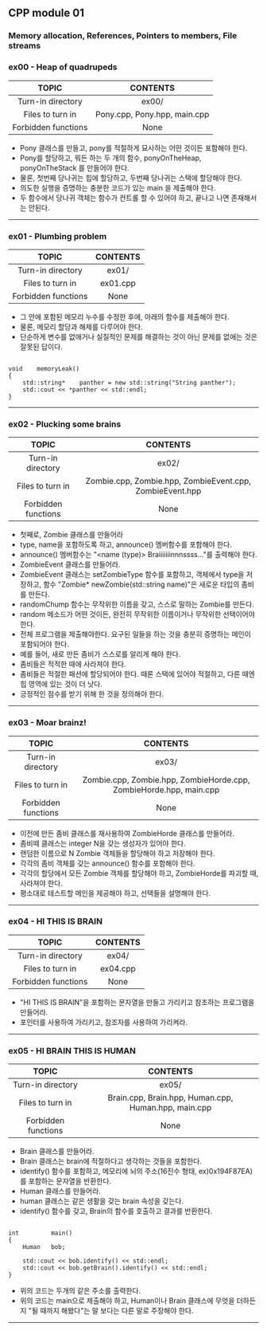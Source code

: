 ## CPP module 01

### Memory allocation, References, Pointers to members, File streams

### ex00 - Heap of quadrupeds

|TOPIC|CONTENTS|
|:--:|:--:|
|Turn-in directory|ex00/|
|Files to turn in|Pony.cpp, Pony.hpp, main.cpp|
|Forbidden functions|None|

* Pony 클래스를 만들고, pony를 적절하게 묘사하는 어떤 것이든 포함해야 한다.
* Pony를 할당하고, 뭐든 하는 두 개의 함수, ponyOnTheHeap, ponyOnTheStack 를 만들어야 한다.
* 물론, 첫번째 당나귀는 힙에 할당하고, 두번째 당나귀는 스택에 할당해야 한다.
* 의도한 실행을 증명하는 충분한 코드가 있는 main 을 제출해야 한다.
* 두 함수에서 당나귀 객체는 함수가 컨트롤 할 수 있어야 하고, 끝나고 나면 존재해서는 안된다.

---

### ex01 - Plumbing problem

|TOPIC|CONTENTS|
|:--:|:--:|
|Turn-in directory|ex01/|
|Files to turn in|ex01.cpp|
|Forbidden functions|None|

* 그 안에 포함된 메모리 누수를 수정한 후에, 아래의 함수를 제출해야 한다.
* 물론, 메모리 할당과 해제를 다루어야 한다.
* 단순하게 변수를 없애거나 실질적인 문제를 해결하는 것이 아닌 문제를 없애는 것은 잘못된 답이다.

~~~

void    memoryLeak()
{
    std::string*    panther = new std::string("String panther");
    std::cout << *panther << std::endl;
}

~~~

---

### ex02 - Plucking some brains

|TOPIC|CONTENTS|
|:--:|:--:|
|Turn-in directory|ex02/|
|Files to turn in|Zombie.cpp, Zombie.hpp, ZombieEvent.cpp, ZombieEvent.hpp|
|Forbidden functions|None|

* 첫째로, Zombie 클래스를 만들어라
* type, name을 포함하도록 하고, announce() 멤버함수를 포함해야 한다.
* announce() 멤버함수는 "<name (type)> Braiiiiiiinnnssss..."를 출력해야 한다.
* ZombieEvent 클래스를 만들어라.
* ZombieEvent 클래스는 setZombieType 함수를 포함하고, 객체에서 type을 저장하고, 함수 "Zombie*  newZombie(std::string name)"은 새로운 타입의 좀비를 만든다.
* randomChump 함수는 무작위한 이름을 갖고, 스스로 말하는 Zombie를 만든다.
* random 메소드가 어떤 것이든, 완전히 무작위한 이름이거나 무작위한 선택이어야 한다.
* 전체 프로그램을 제출해야한다. 요구된 일들을 하는 것을 충분히 증명하는 메인이 포함되어야 한다.
* 예를 들어, 새로 만든 좀비가 스스로를 알리게 해야 한다.
* 좀비들은 적적한 때에 사라져야 한다.
* 좀비들은 적절한 패션에 할당되어야 한다. 때론 스택에 있어야 적절하고, 다른 때엔 힙 영역에 있는 것이 더 낫다.
* 긍정적인 점수를 받기 위해 한 것을 정의해야 한다.

---

### ex03 - Moar brainz!

|TOPIC|CONTENTS|
|:--:|:--:|
|Turn-in directory|ex03/|
|Files to turn in|Zombie.cpp, Zombie.hpp, ZombieHorde.cpp, ZombieHorde.hpp, main.cpp|
|Forbidden functions|None|

* 이전에 만든 좀비 클래스를 재사용하여 ZombieHorde 클래스를 만들어라.
* 좀비떼 클래스는 integer N을 갖는 생성자가 있어야 한다.
* 랜덤한 이름으로 N Zombie 객체들을 할당해야 하고 저장해야 한다.
* 각각의 좀비 객체를 갖는 announce() 함수를 포함해야 한다.
* 각각의 할당에서 모든 Zombie 객체를 할당해야 하고, ZombieHorde를 파괴할 때, 사라져야 한다.
* 평소대로 테스트할 메인을 제공해야 하고, 선택들을 설명해야 한다.

---

### ex04 - HI THIS IS BRAIN

|TOPIC|CONTENTS|
|:--:|:--:|
|Turn-in directory|ex04/|
|Files to turn in|ex04.cpp|
|Forbidden functions|None|

* "HI THIS IS BRAIN"을 포함하는 문자열을 만들고 가리키고 참조하는 프로그램을 만들어라.
* 포인터를 사용하여 가리키고, 참조자를 사용하여 가리켜라.

---

### ex05 - HI BRAIN THIS IS HUMAN

|TOPIC|CONTENTS|
|:--:|:--:|
|Turn-in directory|ex05/|
|Files to turn in|Brain.cpp, Brain.hpp, Human.cpp, Human.hpp, main.cpp|
|Forbidden functions|None|

* Brain 클래스를 만들어라.
* Brain 클래스는 brain에 적절하다고 생각하는 것들을 포함한다.
* identify() 함수를 포함하고, 메모리에 뇌의 주소(16진수 형태, ex)0x194F87EA)를 포함하는 문자열을 반환한다.
* Human 클래스를 만들어라.
* human 클래스는 같은 생활을 갖는 brain 속성을 갖는다.
* identify() 함수를 갖고, Brain의 함수를 호출하고 결과를 반환한다.

~~~

int         main()
{
    Human   bob;
    
    std::cout << bob.identify() << std::endl;
    std::cout << bob.getBrain().identify() << std::endl;
}

~~~

* 위의 코드는 두개의 같은 주소를 출력한다.
* 위의 코드는 main으로 제출해야 하고, Human이나 Brain 클래스에 무엇을 더하든지 "될 때까지 해봤다"는 말 보다는 다른 말로 주장해야 한다.

---

